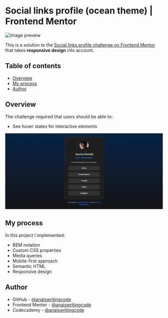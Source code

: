 # Social links profile (ocean theme) | Frontend Mentor

![Image preview](./design/desktop-preview.jpg)

This is a solution to the [Social links profile challenge on Frontend Mentor](https://www.frontendmentor.io/challenges/social-links-profile-UG32l9m6dQ/hub) that takes **responsive design** into account.

## Table of contents

- [Overview](#overview)
- [My process](#my-process)
- [Author](#author)

## Overview

The challenge required that users should be able to:

- See hover states for interactive elements

![Screenshot of the finished solution](./assets/images/finished-screenshot.png)

## My process

In this project I implemented:

- BEM notation
- Custom CSS properties
- Media queries
- Mobile-first approach
- Semantic HTML
- Responsive design

## Author

- GitHub - [@anaiswritingcode](https://github.com/anaiswritingcode)
- Frontend Mentor - [@anaiswritingcode](https://www.frontendmentor.io/profile/anaiswritingcode)
- Codecademy - [@anaiswritingcode](https://www.codecademy.com/profiles/anaiswritingcode)
